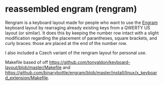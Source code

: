 # **r**eassembled **engram** (rengram)

Rengram is a keyboard layout made for people who want to use the [Engram](https://engram.dev/) keyboard layout by rearraging already existing keys from a QWERTY US layout (or similar). It does this by keeping the number row intact with a slight modification regarding the placement of parantheses, square brackets, and curly braces: those are placed at the end of the number row.

I also included a Czech variant of the rengram layout for personal use.

Makefile based of off https://github.com/tonyaldon/keyboard-layout/blob/master/Makefile and https://github.com/binarybottle/engram/blob/master/install/linux/x_keyboard_extension/Makefile.
